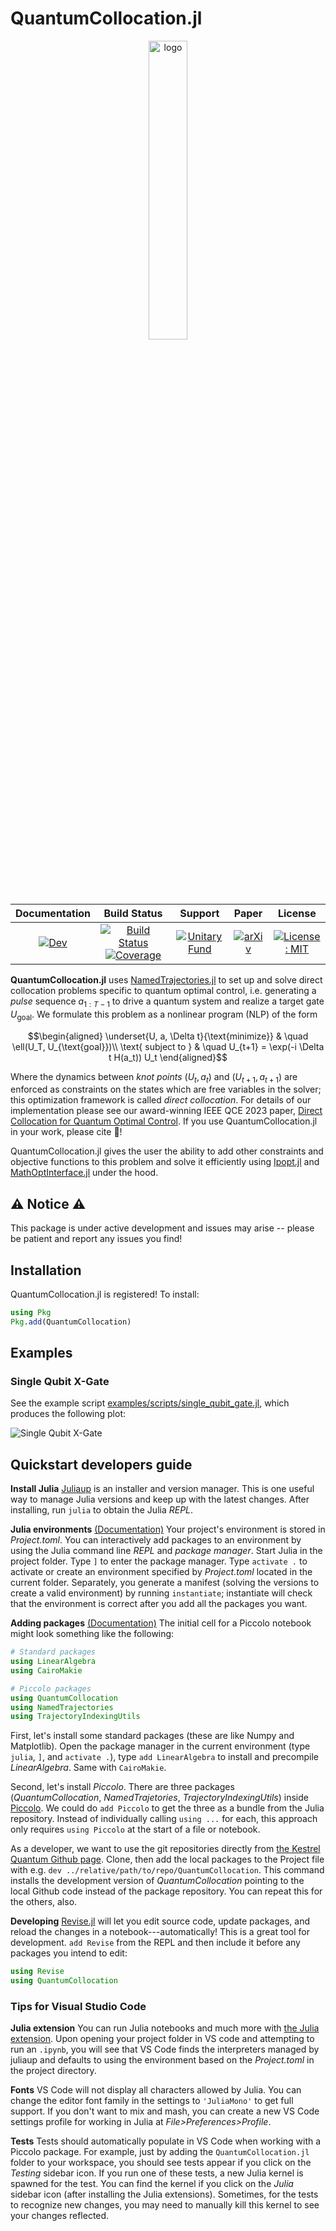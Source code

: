 # QuantumCollocation.jl

<div align="center"> <a href="https://github.com/aarontrowbridge/Piccolo.jl">
    <img src="assets/logo.svg" alt="logo" width="35%"/>
</a> </div>


<div align="center">

| **Documentation** | **Build Status** | **Support** | **Paper** | **License** |
|:-----------------:|:----------------:|:-----------:|:---------:|:-----------:|
| [![Dev](https://img.shields.io/badge/docs-dev-blue.svg)](https://aarontrowbridge.github.io/QuantumCollocation.jl/dev/) | [![Build Status](https://github.com/aarontrowbridge/QuantumCollocation.jl/actions/workflows/CI.yml/badge.svg?branch=main)](https://github.com/aarontrowbridge/QuantumCollocation.jl/actions/workflows/CI.yml?query=branch%3Amain) [![Coverage](https://codecov.io/gh/aarontrowbridge/QuantumCollocation.jl/branch/main/graph/badge.svg)](https://codecov.io/gh/aarontrowbridge/QuantumCollocation.jl)| [![Unitary Fund](https://img.shields.io/badge/Supported%20By-Unitary%20Fund-FFFF00.svg)](https://unitary.fund) | [![arXiv](https://img.shields.io/badge/arXiv-2305.03261-b31b1b.svg)](https://arxiv.org/abs/2305.03261) | [![License: MIT](https://img.shields.io/badge/License-MIT-yellow.svg)](https://opensource.org/licenses/MIT)


</div>


**QuantumCollocation.jl** uses [NamedTrajectories.jl](https://github.com/aarontrowbridge/NamedTrajectories.jl) to set up and solve direct collocation problems specific to quantum optimal control, i.e. generating a *pulse* sequence $a_{1:T-1}$ to drive a quantum system and realize a target gate $U_{\text{goal}}$. We formulate this problem as a nonlinear program (NLP) of the form

```math
\begin{aligned}
\underset{U, a, \Delta t}{\text{minimize}} & \quad \ell(U_T, U_{\text{goal}})\\
\text{ subject to } & \quad U_{t+1} = \exp(-i \Delta t H(a_t)) U_t 
\end{aligned}
```

Where the dynamics between *knot points* $(U_t, a_t)$ and $(U_{t+1}, a_{t+1})$ are enforced as constraints on the states which are free variables in the solver; this optimization framework is called *direct collocation*.  For details of our implementation please see our award-winning IEEE QCE 2023 paper, [Direct Collocation for Quantum Optimal Control](https://arxiv.org/abs/2305.03261). If you use QuantumCollocation.jl in your work, please cite :raised_hands:!

QuantumCollocation.jl gives the user the ability to add other constraints and objective functions to this problem and solve it efficiently using [Ipopt.jl](https://github.com/jump-dev/Ipopt.jl) and [MathOptInterface.jl](https://github.com/jump-dev/MathOptInterface.jl) under the hood.

## :warning: Notice :warning:

This package is under active development and issues may arise -- please be patient and report any issues you find!

## Installation

QuantumCollocation.jl is registered! To install:

```julia
using Pkg
Pkg.add(QuantumCollocation)
```

## Examples

### Single Qubit X-Gate
See the example script [examples/scripts/single_qubit_gate.jl](examples/scripts/single_qubit_gate.jl), which  produces the following plot:

![Single Qubit X-Gate](images/T_100_Q_1000_iter_1000_00004_fidelity_0.9999999999994745.png)

## Quickstart developers guide

__Install Julia__ [Juliaup](https://github.com/JuliaLang/juliaup) is an installer and version manager. This is one useful way to manage Julia versions and keep up with the latest changes. After installing, run `julia` to obtain the Julia _REPL_.

__Julia environments__
[(Documentation)](https://pkgdocs.julialang.org/v1/environments/#Using-someone-else's-project) Your project's environment is stored in _Project.toml_. You can interactively add packages to an environment by using the Julia command line _REPL_ and _package manager_.  Start Julia in the project folder. Type `]` to enter the package manager. Type `activate .` to activate or create an environment specified by _Project.toml_ located in the current folder. Separately, you generate a manifest (solving the versions to create a valid environment) by running `instantiate`; instantiate will check that the environment is correct after you add all the packages you want.

__Adding packages__
[(Documentation)](https://pkgdocs.julialang.org/v1/managing-packages/#Adding-packages) The initial cell for a Piccolo notebook might look something like the following:
```Julia
# Standard packages
using LinearAlgebra
using CairoMakie

# Piccolo packages
using QuantumCollocation
using NamedTrajectories
using TrajectoryIndexingUtils
```

First, let's install some standard packages (these are like Numpy and Matplotlib). Open the package manager in the current environment (type `julia`, `]`, and `activate .`), type `add LinearAlgebra` to install and precompile _LinearAlgebra_. Same with `CairoMakie`. 

Second, let's install _Piccolo_. There are three packages (_QuantumCollocation_, _NamedTrajetories_, _TrajectoryIndexingUtils_) inside [Piccolo](https://docs.juliahub.com/General/Piccolo/stable/). We could do `add Piccolo` to get the three as a bundle from the Julia repository. Instead of individually calling `using ...` for each, this approach only requires `using Piccolo` at the start of a file or notebook.

As a developer, we want to use the git repositories directly from [the Kestrel Quantum Github page](https://github.com/kestrelquantum). Clone, then add the local packages to the Project file with e.g. `dev ../relative/path/to/repo/QuantumCollocation`. This command installs the development version of _QuantumCollocation_ pointing to the local Github code instead of the package repository. You can repeat this for the others, also.

__Developing__
[Revise.jl](https://timholy.github.io/Revise.jl/stable/) will let you edit source code, update packages, and reload the changes in a notebook---automatically! This is a great tool for development. `add Revise` from the REPL and then include it before any packages you intend to edit:
```Julia
using Revise
using QuantumCollocation
```

### Tips for Visual Studio Code
__Julia extension__ You can run Julia notebooks and much more with [the Julia extension](https://code.visualstudio.com/docs/languages/julia). Upon opening your project folder in VS code and attempting to run an `.ipynb`, you will see that VS Code finds the interpreters managed by juliaup and defaults to using the environment based on the _Project.toml_ in the project directory.

__Fonts__ VS Code will not display all characters allowed by Julia. You can change the editor font family in the settings to `'JuliaMono'` to get full support. If you don't want to mix and mash, you can create a new VS Code settings profile for working in Julia at _File>Preferences>Profile_.

__Tests__ Tests should automatically populate in VS Code when working with a Piccolo package. For example, just by adding the `QuantumCollocation.jl` folder to your workspace, you should see tests appear if you click on the _Testing_ sidebar icon. If you run one of these tests, a new Julia kernel is spawned for the test. You can find the kernel if you click on the _Julia_ sidebar icon (after installing the Julia extensions). Sometimes, for the tests to recognize new changes, you may need to manually kill this kernel to see your changes reflected.

